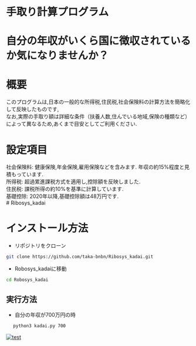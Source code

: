 # 手取り計算プログラム

# 自分の年収がいくら国に徴収されているか気になりませんか？

# 概要

このプログラムは,日本の一般的な所得税,住民税,社会保険料の計算方法を簡略化して反映したものです,<br>
なお,実際の手取り額は詳細な条件（扶養人数,住んでいる地域,保険の種類など）によって異なるため,あくまで目安としてご利用ください.<br>

# 設定項目

社会保険料: 健康保険,年金保険,雇用保険などを含みます. 年収の約15%程度と見積もっています.<br>
所得税:     超過累進課税方式を適用し,控除額を反映しました.<br>
住民税:     課税所得の約10%を基準に計算しています.<br>
基礎控除:   2020年以降,基礎控除額は48万円です.<br># Ribosys_kadai

# インストール方法


- リポジトリをクローン
```bash
git clone https://github.com/taka-bnbn/Ribosys_kadai.git
```
- Robosys_kadaiに移動
```bash
cd Robosys_kadai
```
## 実行方法

- 自分の年収が700万円の時
```bash
　 python3 kadai.py 700
```







[![test](https://github.com/taka-bnbn/Ribosys_kadai/actions/workflows/test.yml/badge.svg)](https://github.com/taka-bnbn/Ribosys_kadai/actions/workflows/test.yml)
